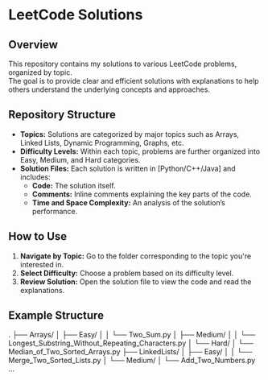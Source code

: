 # LeetCode Solutions

## Overview

This repository contains my solutions to various LeetCode problems, organized by topic.  
The goal is to provide clear and efficient solutions with explanations to help others understand the underlying concepts and approaches.

## Repository Structure

- **Topics:** Solutions are categorized by major topics such as Arrays, Linked Lists, Dynamic Programming, Graphs, etc.  
- **Difficulty Levels:** Within each topic, problems are further organized into Easy, Medium, and Hard categories.  
- **Solution Files:** Each solution is written in [Python/C++/Java] and includes:  
  - **Code:** The solution itself.  
  - **Comments:** Inline comments explaining the key parts of the code.  
  - **Time and Space Complexity:** An analysis of the solution’s performance.

## How to Use

1. **Navigate by Topic:** Go to the folder corresponding to the topic you're interested in.  
2. **Select Difficulty:** Choose a problem based on its difficulty level.  
3. **Review Solution:** Open the solution file to view the code and read the explanations.


## Example Structure

.
├── Arrays/
│   ├── Easy/
│   │   └── Two_Sum.py
│   ├── Medium/
│   │   └── Longest_Substring_Without_Repeating_Characters.py
│   └── Hard/
│       └── Median_of_Two_Sorted_Arrays.py
├── LinkedLists/
│   ├── Easy/
│   │   └── Merge_Two_Sorted_Lists.py
│   └── Medium/
│       └── Add_Two_Numbers.py
...

